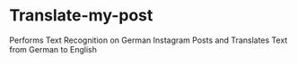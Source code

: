 # Translate-my-post
Performs Text Recognition on German Instagram Posts and Translates Text from German to English 

